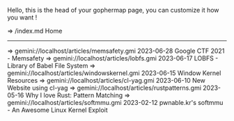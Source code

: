 Hello, this is the head of your gophermap page, you can
customize it how you want !

=>   /index.md Home

------------------------------------------------------------------
=> gemini://localhost/articles/memsafety.gmi 2023-06-28 Google CTF 2021 - Memsafety
=> gemini://localhost/articles/lobfs.gmi 2023-06-17 LOBFS - Library of Babel File System
=> gemini://localhost/articles/windowskernel.gmi 2023-06-15 Window Kernel Resources
=> gemini://localhost/articles/cl-yag.gmi 2023-06-10 New Website using cl-yag
=> gemini://localhost/articles/rustpatterns.gmi 2023-05-16 Why I love Rust: Pattern Matching
=> gemini://localhost/articles/softmmu.gmi 2023-02-12 pwnable.kr's softmmu - An Awesome Linux Kernel Exploit
